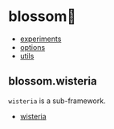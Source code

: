 # blossom🌸

- [experiments](blossom/experiments.md)
- [options](blossom/options.md)
- [utils](blossom/utils.md)

## blossom.wisteria

`wisteria` is a sub-framework.

- [wisteria](blossom/wisteria.md)
